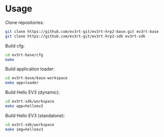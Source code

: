 # Usage

Clone repositories:
```sh
git clone https://github.com/ev3rt-git/ev3rt-hrp2-base.git ev3rt-base
git clone https://github.com/ev3rt-git/ev3rt-hrp2-sdk ev3rt-sdk
```

Build cfg:
```sh
cd ev3rt-base/cfg
make
```

Build application loader:
```sh
cd ev3rt-base/base-workspace
make app=loader
```

Build Hello EV3 (dynamic):
```sh
cd ev3rt-sdk/workspace
make app=helloev3
```

Build Hello EV3 (standalone):
```sh
cd ev3rt-sdk/workspace
make img=helloev3
```

